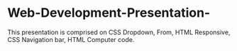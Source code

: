 # Web-Development-Presentation-
This presentation is comprised on CSS Dropdown, From, HTML Responsive, CSS Navigation bar, HTML Computer code.
